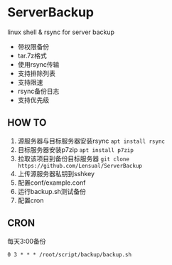 # ServerBackup
linux shell &amp; rsync for server backup

* 带权限备份
* tar.7z格式
* 使用rsync传输
* 支持排除列表
* 支持限速
* rsync备份日志
* 支持优先级

## HOW TO
1. 源服务器与目标服务器安装rsync `apt install rsync`
2. 目标服务器安装p7zip `apt install p7zip`
3. 拉取该项目到备份目标服务器 `git clone https://github.com/Lensual/ServerBackup`
4. 上传源服务器私钥到sshkey
5. 配置conf/example.conf
6. 运行backup.sh测试备份
7. 配置cron

## CRON
每天3:00备份
```
0 3 * * * /root/script/backup/backup.sh
```

